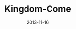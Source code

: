 ---
layout: music 
title: "Kingdom-Come"
series: "Kingdom Come"
date: 2013-11-16 
description: ""
audio: "http://www.crossroads.net/players/media/hq/111613forweb.mp3"
audio-duration: "48:56"
src: "http://www.crossroads.net/players/media/mediumHz/Kingdom_190x110.jpg"
---